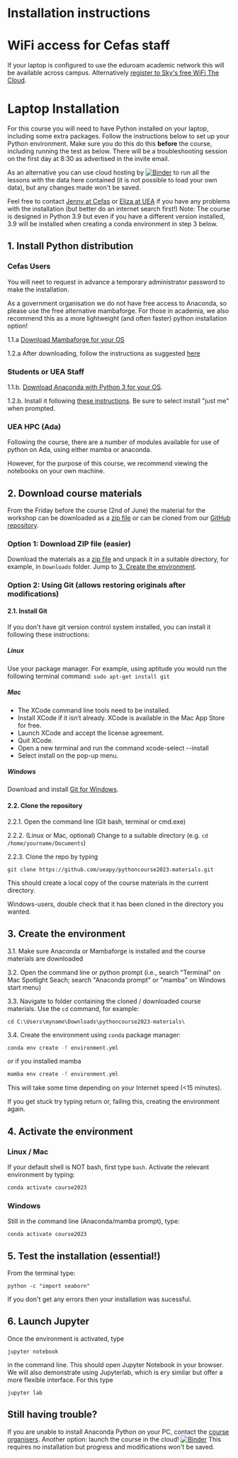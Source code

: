 # Installation instructions

# WiFi access for Cefas staff
If your laptop is configured to use the eduroam academic network this will be available across campus. Alternatively [register to Sky's free WiFi The Cloud](https://account.thecloud.eu/spportal/).

# Laptop Installation
For this course you will need to have Python installed on your laptop, including some extra packages. Follow the instructions below to set up your Python environment. Make sure you do this do this **before** the course, including running the test as below. There will be a troubleshooting session on the first day at 8:30 as advertised in the invite email.

As an alternative you can use cloud hosting by [![Binder](https://mybinder.org/badge_logo.svg)](https://mybinder.org/v2/gh/ueapy/pythoncourse2023-materials/main?urlpath=lab) to run all the lessons with the data here contained (it is not possible to load your own data), but any changes made won't be saved.

Feel free to contact [Jenny at Cefas](mailto:jennifer.graham@cefas.co.uk) or [Eliza at UEA](mailto:e.karlowska@uea.ac.uk) if you have any problems with the installation (but better do an internet search first!)
Note: The course is designed in Python 3.9 but even if you have a different version installed, 3.9 will be installed when creating a conda environment in step 3 below.

## 1. Install Python distribution

### Cefas Users
You will neet to request in advance a temporary administrator password to make the installation. 

As a government organisation we do not have free access to Anaconda, so please use the free alternative mambaforge. For those in academia, we also recommend this as a more lightweight (and often faster) python installation option!  

1.1.a [Download Mambaforge for your OS](https://github.com/conda-forge/miniforge#mambaforge) 

1.2.a After downloading, follow the instructions as suggested [here](https://github.com/conda-forge/miniforge#install)

### Students or UEA Staff
1.1.b. [Download Anaconda with Python 3 for your OS](https://www.anaconda.com/download/). 

1.2.b. Install it following [these instructions](https://docs.anaconda.com/anaconda/install/). Be sure to select install "just me" when prompted.

### UEA HPC (Ada)
Following the course, there are a number of modules available for use of python on Ada, using either mamba or anaconda. 

However, for the purpose of this course, we recommend viewing the notebooks on your own machine. 

## 2. Download course materials
From the Friday before the course (2nd of June) the material for the workshop can be downloaded as a [zip file](https://github.com/ueapy/pythoncourse2023-materials/archive/main.zip) or can be cloned from our [GitHub repository](https://github.com/ueapy/pythoncourse2023-materials). 


### Option 1: Download ZIP file (easier)
Download the materials as a [zip file](https://github.com/ueapy/pythoncourse2023-materials/archive/main.zip) and unpack it in a suitable directory, for example, in `Downloads` folder. Jump to [3. Create the environment](installation.md#3.-Create-the-environment).

### Option 2: Using Git (allows restoring originals after modifications)
#### 2.1. Install Git
If you don't have git version control system installed, you can install it following these instructions:
##### Linux
Use your package manager. For example, using aptitude you would run the following terminal command: `sudo apt-get install git`
##### Mac
* The XCode command line tools need to be installed.
* Install XCode if it isn’t already. XCode is available in the Mac App Store for free.
* Launch XCode and accept the license agreement.
* Quit XCode.
* Open a new terminal and run the command xcode-select --install
* Select install on the pop-up menu.
##### Windows
Download and install [Git for Windows](https://git-scm.com/downloads).

#### 2.2. Clone the repository
2.2.1. Open the command line (Git bash, terminal or cmd.exe)

2.2.2. (Linux or Mac, optional) Change to a suitable directory (e.g. `cd /home/yourname/Documents`)

2.2.3. Clone the repo by typing

```
git clone https://github.com/ueapy/pythoncourse2023-materials.git
```
This should create a local copy of the course materials in the current directory.

Windows-users, double check that it has been cloned in the directory you wanted.


## 3. Create the environment
3.1. Make sure Anaconda or Mambaforge is installed and the course materials are downloaded

3.2. Open the command line or python prompt (i.e., search "Terminal" on Mac Spotlight Seach; search "Anaconda prompt" or "mamba" on Windows start menu)

3.3. Navigate to folder containing the cloned / downloaded course materials. Use the `cd` command, for example:

```
cd C:\Users\myname\Downloads\pythoncourse2023-materials\
```

3.4. Create the environment using `conda` package manager:

```bash
conda env create -f environment.yml
```
or if you installed mamba
```bash
mamba env create -f environment.yml
```

This will take some time depending on your Internet speed (<15 minutes).


If you get stuck try typing return or, failing this, creating the environment again.

## 4. Activate the environment
### Linux / Mac
If your default shell is NOT bash, first type `bash`. Activate the relevant environment by typing:
```bash
conda activate course2023
```
### Windows
Still in the command line (Anaconda/mamba prompt), type:
```
conda activate course2023
```

## 5. Test the installation (essential!)
From the terminal type:
```
python -c "import seaborn"
```
If you don't get any errors then your installation was sucessful.

## 6. Launch Jupyter
Once the environment is activated, type 
```
jupyter notebook
```
in the command line. This should open Jupyter Notebook in your browser. We will also demonstrate using Jupyterlab, which is ery similar but offer a more flexible interface. For this type

```
jupyter lab
```

## Still having trouble?
If you are unable to install Anaconda Python on your PC, contact the [course organisers](index.md#registration-and-enquiries).
Another option: launch the course in the cloud! [![Binder](https://mybinder.org/badge_logo.svg)](https://mybinder.org/v2/gh/ueapy/pythoncourse2023-materials/main?urlpath=lab) This requires no installation but progress and modifications won't be saved.

